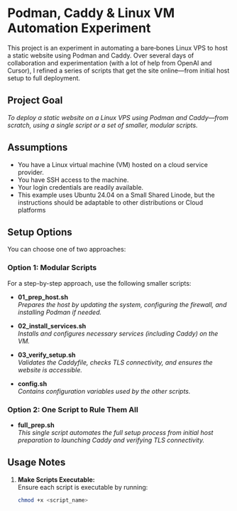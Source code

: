 # Podman, Caddy & Linux VM Automation Experiment

This project is an experiment in automating a bare‑bones Linux VPS to host a static website using Podman and Caddy. 
Over several days of collaboration and experimentation (with a lot of help from OpenAI and Cursor), I refined a series of scripts that get the site online—from initial host setup to full deployment.

## Project Goal

*To deploy a static website on a Linux VPS using Podman and Caddy—from scratch, using a single script or a set of smaller, modular scripts.*

## Assumptions

- You have a Linux virtual machine (VM) hosted on a cloud service provider.
- You have SSH access to the machine.
- Your login credentials are readily available.
- This example uses Ubuntu 24.04 on a Small Shared Linode, but the instructions should be adaptable to other distributions or Cloud platforms

## Setup Options

You can choose one of two approaches:

### Option 1: Modular Scripts

For a step-by-step approach, use the following smaller scripts:

- **01_prep_host.sh**  
  *Prepares the host by updating the system, configuring the firewall, and installing Podman if needed.*

- **02_install_services.sh**  
  *Installs and configures necessary services (including Caddy) on the VM.*

- **03_verify_setup.sh**  
  *Validates the Caddyfile, checks TLS connectivity, and ensures the website is accessible.*

- **config.sh**  
  *Contains configuration variables used by the other scripts.*

### Option 2: One Script to Rule Them All

- **full_prep.sh**  
  *This single script automates the full setup process from initial host preparation to launching Caddy and verifying TLS connectivity.*

## Usage Notes

1. **Make Scripts Executable:**  
   Ensure each script is executable by running:
   ```bash
   chmod +x <script_name>



